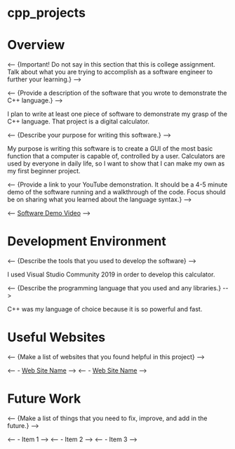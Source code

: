 # cpp_projects

# Overview

<-- {Important! Do not say in this section that this is college assignment. Talk about what you are trying to accomplish as a software engineer to further your learning.} -->

<-- {Provide a description of the software that you wrote to demonstrate the C++ language.} -->

I plan to write at least one piece of software to demonstrate my grasp of the C++ language. That project is a digital calculator.

<-- {Describe your purpose for writing this software.} -->

My purpose is writing this software is to create a GUI of the most basic function that a computer is capable of, controlled by a user. Calculators are used by everyone in daily life, so I want to show that I can make my own as my first beginner project.

<-- {Provide a link to your YouTube demonstration. It should be a 4-5 minute demo of the software running and a walkthrough of the code. Focus should be on sharing what you learned about the language syntax.} -->

<-- [Software Demo Video](http://youtube.link.goes.here) -->

# Development Environment

<-- {Describe the tools that you used to develop the software} -->

I used Visual Studio Community 2019 in order to develop this calculator.

<-- {Describe the programming language that you used and any libraries.} -->

C++ was my language of choice because it is so powerful and fast. 

# Useful Websites

<-- {Make a list of websites that you found helpful in this project} -->

<-- - [Web Site Name](http://url.link.goes.here) -->
<-- - [Web Site Name](http://url.link.goes.here) -->

# Future Work

<-- {Make a list of things that you need to fix, improve, and add in the future.} -->

<-- - Item 1 -->
<-- - Item 2 -->
<-- - Item 3 -->
